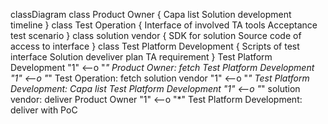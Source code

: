 classDiagram
    class Product Owner {
    Capa list
    Solution development timeline
    }
    class Test Operation { 
    Interface of involved TA tools
    Acceptance test scenario
    }
    class solution vendor {
    SDK for solution
    Source code of access to interface
    }
    class Test Platform Development {
    Scripts of test interface
    Solution develiver plan
    TA requirement
    }
    Test Platform Development "1" <--o "*" Product Owner: fetch
    Test Platform Development "1" <--o "*" Test Operation: fetch
    solution vendor "1" <--o "*" Test Platform Development: Capa list
    Test Platform Development "1" <--o "*" solution vendor: deliver
    Product Owner "1" <--o "*" Test Platform Development: deliver with PoC
